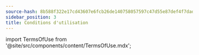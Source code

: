 ```yaml
---
source-hash: 8b588f322e17cd43607e6fcb26de140758057597c47d55e87def4f7dad4e6667
sidebar_position: 3
title: Conditions d'utilisation
---
```

import TermsOfUse from '@site/src/components/content/TermsOfUse.mdx';

<TermsOfUse/>